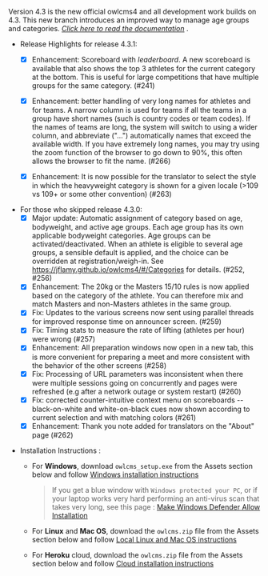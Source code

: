 

Version 4.3 is the new official owlcms4 and all development work builds on 4.3.   This new branch introduces an improved way to manage age groups and categories. *[Click here to read the documentation](https://jflamy.github.io/owlcms4/#/Categories)* .

* Release Highlights for release 4.3.1: 
  - [x] Enhancement: Scoreboard with *leaderboard*. A new scoreboard is available that also shows the top 3 athletes for the current category at the bottom.  This is useful for large competitions that have multiple groups for the same category. (#241)
  - [x] Enhancement: better handling of very long names for athletes and for teams.  A narrow column is used for teams if all the teams in a group have short names (such is country codes or team codes). If the names of teams are long, the system will switch to using a wider column, and abbreviate ("...") automatically names that exceed the available width. If you have extremely long names, you may try using the zoom function of the browser to go down to 90%, this often allows the browser to fit the name. (#266)
  - [X] Enhancement: It is now possible for the translator to select the style in which the heavyweight category is shown for a given locale (>109 vs 109+ or some other convention) (#263)


* For those who skipped release 4.3.0: 
  - [x] Major update: Automatic assignment of category based on age, bodyweight, and active age groups.  Each age group has its own applicable bodyweight categories.  Age groups can be activated/deactivated.  When an athlete is eligible to several age groups, a sensible default is applied, and the choice can be overridden at registration/weigh-in. See https://jflamy.github.io/owlcms4/#/Categories for details. (#252, #256)
  - [X] Enhancement: The 20kg or the Masters 15/10 rules is now applied based on the category of the athlete.  You can therefore mix and match Masters and non-Masters athletes in the same group.
  - [X] Fix: Updates to the various screens now sent using parallel threads for improved response time on announcer screen. (#259)
  - [X] Fix: Timing stats to measure the rate of lifting (athletes per hour) were wrong (#257)
  - [x] Enhancement: All preparation windows now open in a new tab, this is more convenient for preparing a meet and more consistent with the behavior of the other screens (#258)
  - [x] Fix: Processing of URL parameters was inconsistent when there were multiple sessions going on concurrently and pages were refreshed (e.g after a network outage or system restart) (#260)
  - [x] Fix: corrected counter-intuitive context menu on scoreboards -- black-on-white and white-on-black cues now shown according to current selection and with matching colors (#261)
  - [x] Enhancement: Thank you note added for translators on the "About" page (#262)

- Installation Instructions :
  - For **Windows**, download `owlcms_setup.exe` from the Assets section below and follow [Windows installation instructions](https://jflamy.github.io/owlcms4/#/LocalWindowsSetup.md) 
    
    > If you get a blue window with `Windows protected your PC`, or if your laptop works very hard performing an anti-virus scan that takes very long, see this page : [Make Windows Defender Allow Installation](https://jflamy.github.io/owlcms4/#/DefenderOff)
  - For **Linux** and **Mac OS**, download the `owlcms.zip` file from the Assets section below and follow [Local Linux and Mac OS instructions](https://jflamy.github.io/owlcms4/#/LocalLinuxMacSetup.md) 
  - For **Heroku** cloud, download the `owlcms.zip` file from the Assets section below and follow [Cloud installation instructions](https://jflamy.github.io/owlcms4/#/Heroku.md)
